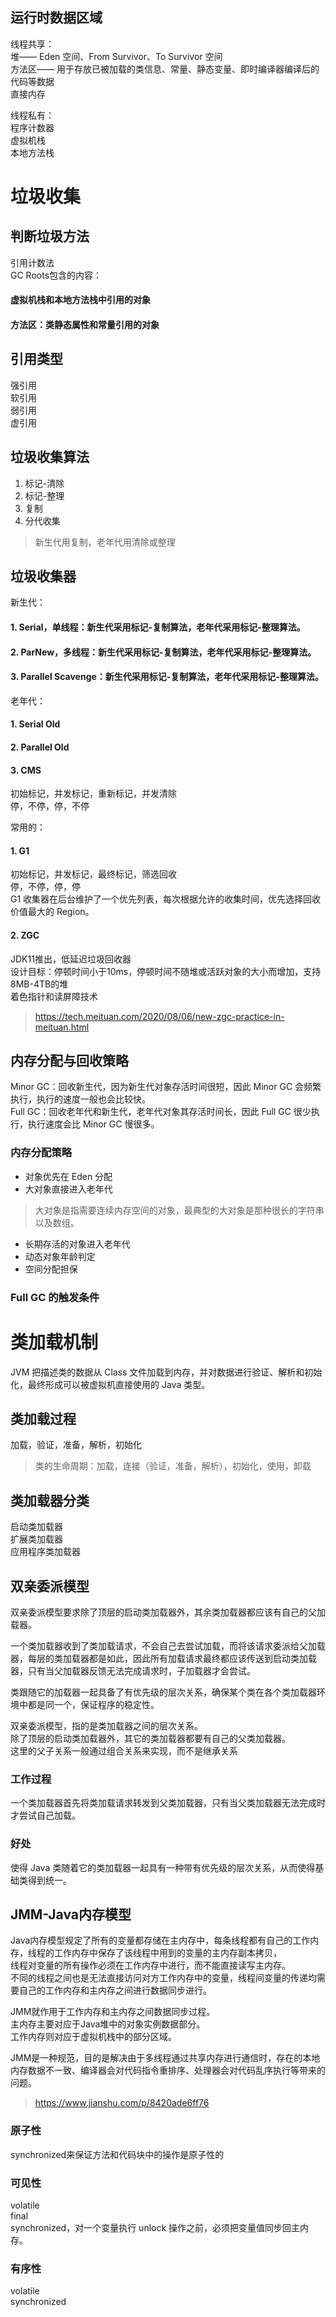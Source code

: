 

## 运行时数据区域  
线程共享：  
堆—— Eden 空间、From Survivor、To Survivor 空间  
方法区—— 用于存放已被加载的类信息、常量、静态变量、即时编译器编译后的代码等数据    
直接内存  


线程私有：  
程序计数器  
虚拟机栈  
本地方法栈  

# 垃圾收集  
## 判断垃圾方法  
引用计数法  
GC Roots包含的内容：  
#### 虚拟机栈和本地方法栈中引用的对象
#### 方法区：类静态属性和常量引用的对象  

## 引用类型  
强引用  
软引用  
弱引用  
虚引用  

## 垃圾收集算法  
1. 标记-清除  
2. 标记-整理  
3. 复制  
4. 分代收集  
> 新生代用复制，老年代用清除或整理  

## 垃圾收集器  
新生代：  
#### 1. Serial，单线程：新生代采用标记-复制算法，老年代采用标记-整理算法。  
#### 2. ParNew，多线程：新生代采用标记-复制算法，老年代采用标记-整理算法。  
#### 3. Parallel Scavenge：新生代采用标记-复制算法，老年代采用标记-整理算法。   
老年代：  
#### 1. Serial Old  
#### 2. Parallel Old  
#### 3. CMS  
初始标记，并发标记，重新标记，并发清除  
停，不停，停，不停  

常用的：
#### 1. G1  
初始标记，并发标记，最终标记，筛选回收  
停，不停，停，停  
G1 收集器在后台维护了一个优先列表，每次根据允许的收集时间，优先选择回收价值最大的 Region。  

#### 2. ZGC
JDK11推出，低延迟垃圾回收器   
设计目标：停顿时间小于10ms，停顿时间不随堆或活跃对象的大小而增加，支持8MB-4TB的堆  
着色指针和读屏障技术  
> https://tech.meituan.com/2020/08/06/new-zgc-practice-in-meituan.html

## 内存分配与回收策略  

Minor GC：回收新生代，因为新生代对象存活时间很短，因此 Minor GC 会频繁执行，执行的速度一般也会比较快。  
Full GC：回收老年代和新生代，老年代对象其存活时间长，因此 Full GC 很少执行，执行速度会比 Minor GC 慢很多。  

### 内存分配策略  
- 对象优先在 Eden 分配  
- 大对象直接进入老年代  
> 大对象是指需要连续内存空间的对象，最典型的大对象是那种很长的字符串以及数组。  

- 长期存活的对象进入老年代  
- 动态对象年龄判定  
- 空间分配担保  

### Full GC 的触发条件  




# 类加载机制  
JVM 把描述类的数据从 Class 文件加载到内存，并对数据进行验证、解析和初始化，最终形成可以被虚拟机直接使用的 Java 类型。  
## 类加载过程  
加载，验证，准备，解析，初始化  

> 类的生命周期：加载，连接（验证，准备，解析），初始化，使用，卸载  


## 类加载器分类  
启动类加载器  
扩展类加载器  
应用程序类加载器  

## 双亲委派模型  
双亲委派模型要求除了顶层的启动类加载器外，其余类加载器都应该有自己的父加载器。

一个类加载器收到了类加载请求，不会自己去尝试加载，而将该请求委派给父加载器，每层的类加载器都是如此，因此所有加载请求最终都应该传送到启动类加载器，只有当父加载器反馈无法完成请求时，子加载器才会尝试。

类跟随它的加载器一起具备了有优先级的层次关系，确保某个类在各个类加载器环境中都是同一个，保证程序的稳定性。


双亲委派模型，指的是类加载器之间的层次关系。  
除了顶层的启动类加载器外，其它的类加载器都要有自己的父类加载器。  
这里的父子关系一般通过组合关系来实现，而不是继承关系  

### 工作过程  
一个类加载器首先将类加载请求转发到父类加载器，只有当父类加载器无法完成时才尝试自己加载。  

### 好处  
使得 Java 类随着它的类加载器一起具有一种带有优先级的层次关系，从而使得基础类得到统一。  





## JMM-Java内存模型  
Java内存模型规定了所有的变量都存储在主内存中，每条线程都有自己的工作内存，线程的工作内存中保存了该线程中用到的变量的主内存副本拷贝，  
线程对变量的所有操作必须在工作内存中进行，而不能直接读写主内存。  
不同的线程之间也是无法直接访问对方工作内存中的变量，线程间变量的传递均需要自己的工作内存和主内存之间进行数据同步进行。  

JMM就作用于工作内存和主内存之间数据同步过程。  
主内存主要对应于Java堆中的对象实例数据部分。  
工作内存则对应于虚拟机栈中的部分区域。

JMM是一种规范，目的是解决由于多线程通过共享内存进行通信时，存在的本地内存数据不一致、编译器会对代码指令重排序、处理器会对代码乱序执行等带来的问题。  

> https://www.jianshu.com/p/8420ade6ff76  


### 原子性  
synchronized来保证方法和代码块中的操作是原子性的  

### 可见性  
volatile  
final  
synchronized，对一个变量执行 unlock 操作之前，必须把变量值同步回主内存。  

### 有序性  
volatile  
synchronized  















